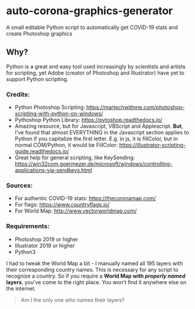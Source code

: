 # auto-corona-graphics-generator
A small editable Python script to automatically get COVID-19 stats and create Photoshop graphics

## Why?
Python is a great and easy tool used increasingly by scientists and artists for scripting, yet Adobe (creator of Photoshop and Illustrator) have yet to support Python scripting.

### Credits: 
- Python Photoshop Scripting: https://martechwithme.com/photoshop-scripting-with-python-on-windows/
- Pythoshop Python Library: https://pytoshop.readthedocs.io/
- Amazing resource, but for Javascript, VBScript and Applescript. **But**, I've found that almost EVERYTHING in the Javascript section applies to Python if you capitalize the first letter. E.g. in js, it is fillColor, but in normal COM/Python, it would be FillColor: 
https://illustrator-scripting-guide.readthedocs.io/
- Great help for general scripting, like KeySending: https://win32com.goermezer.de/microsoft/windows/controlling-applications-via-sendkeys.html

### Sources:
- For authentic COVID-19 stats: https://thecoronamap.com/
- For flags: https://www.countryflags.io/
- For World Map: http://www.vectorworldmap.com/

### **Requirements**:
- Photoshop 2019 or higher
- Illustrator 2019 or higher
- Python3

I had to tweak the World Map a bit - I manually named all 195 layers with their corresponding country names. This is necessary for any script to recognize a country. So if you require a **World Map with *properly named* layers**, you've come to the right place. You won't find it anywhere else on the internet.

> Am I the only one who names their layers?
  
